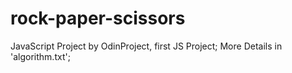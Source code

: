 # rock-paper-scissors

JavaScript Project
by OdinProject, first JS Project;
More Details in 'algorithm.txt';
